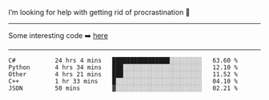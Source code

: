 I’m looking for help with getting rid of procrastination 🤔

-----

Some interesting code :arrow_right: [here](https://github.com/zhen8838/playground)

-----

<!--START_SECTION:waka-->

```text
C#           24 hrs 4 mins   ████████████████░░░░░░░░░   63.60 %
Python       4 hrs 34 mins   ███░░░░░░░░░░░░░░░░░░░░░░   12.10 %
Other        4 hrs 21 mins   ███░░░░░░░░░░░░░░░░░░░░░░   11.52 %
C++          1 hr 33 mins    █░░░░░░░░░░░░░░░░░░░░░░░░   04.10 %
JSON         50 mins         ▓░░░░░░░░░░░░░░░░░░░░░░░░   02.21 %
```

<!--END_SECTION:waka-->

<!--
**zhen8838/zhen8838** is a ✨ _special_ ✨ repository because its `README.md` (this file) appears on your GitHub profile.

Here are some ideas to get you started:

- 🔭 I’m currently working on ...
- 🌱 I’m currently learning ...
- 👯 I’m looking to collaborate on ...
 ...
- 💬 Ask me about ...
- 📫 How to reach me: ...
- 😄 Pronouns: ...
- ⚡ Fun fact: ...
-->
